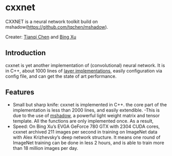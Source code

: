cxxnet
======

CXXNET is a neural network toolkit build on mshadow(https://github.com/tqchen/mshadow).


Creater: [Tianqi Chen](http://homes.cs.washington.edu/~tqchen/) and [Bing Xu](http://ca.linkedin.com/in/binghsu)

## Introduction
cxxnet is yet another implementation of (convolutional) neural network. It is in C++, about 1000 lines of [layer implementations](../blob/master/cxxnet/core/cxxnet_layer-inl.hpp), easily configuration via config file, and can get the state of art performance.

## Features
* Small but sharp knife: cxxnet is implemented in C++.  the core part of the implementation is less than 2000 lines, and easily extendible.
  -This is due to the use of [mshadow](https://github.com/tqchen/mshadow), a powerful light weight matrix and tensor template. All the functions are only implemented once. As a result,
* Speed:  On Bing Xu’s EVGA GeForce 780 GTX with 2304 CUDA cores, cxxnet archived 211 images per second in training on ImageNet data with Alex Krizhevsky’s deep network structure. It means one round of ImageNet training can be done in less 2 hours, and is able to train more than  18 million images per day.



